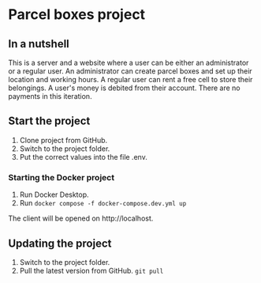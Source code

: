 # Parcel boxes project

## In a nutshell
This is a server and a website where a user can be either an administrator or a regular user. An administrator can create parcel boxes and set up their location and working hours. A regular user can rent a free cell to store their belongings. A user's money is debited from their account. There are no payments in this iteration.

## Start the project
1. Clone project from GitHub. 
2. Switch to the project folder.
3.  Put the correct values into the file .env. 

### Starting the Docker project
1. Run Docker Desktop.
2. Run
```docker compose -f docker-compose.dev.yml up```

The client will be opened on http://localhost.

## Updating the project 
1. Switch to the project folder.
2. Pull the latest version from GitHub.
   ```git pull```

